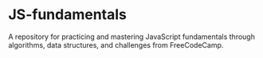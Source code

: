 # JS-fundamentals
A repository for practicing and mastering JavaScript fundamentals through algorithms, data structures, and challenges from FreeCodeCamp.
